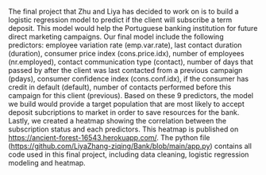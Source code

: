 The final project that Zhu and Liya has decided to work on is to build a logistic regression model to predict if the client will subscribe a term deposit. This model would help the Portuguese banking institution for future direct marketing campaigns. Our final model include the following predictors: employee variation rate (emp.var.rate), last contact duration (duration), consumer price index (cons.price.idx), number of employees (nr.employed), contact communication type (contact), number of days that passed by after the client was last contacted from a previous campaign (pdays), consumer confidence index (cons.conf.idx), if the consumer has credit in default (default), number of contacts performed before this campaign for this client (previous). Based on these 9 predictors, the model we build would provide a target population that are most likely to accept deposit subcriptions to market in order to save resources for the bank.
Lastly, we created a heatmap showing the correlation between the subscription status and each predictors. This heatmap is published on https://ancient-forest-16543.herokuapp.com/.
The python file (https://github.com/LiyaZhang-ziqing/Bank/blob/main/app.py) contains all code used in this final project, including data cleaning, logistic regression modeling and heatmap.



